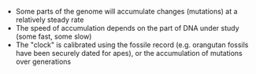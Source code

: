 - Some parts of the genome will accumulate changes (mutations) at a relatively steady rate
- The speed of accumulation depends on the part of DNA under study (some fast, some slow)
- The "clock" is calibrated using the fossile record (e.g. orangutan fossils have been securely dated for apes), or the accumulation of mutations over generations